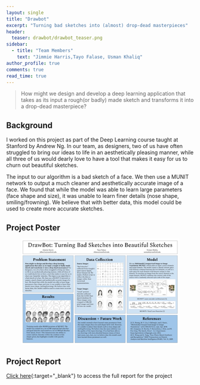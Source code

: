 ```yaml
---
layout: single
title: "Drawbot"
excerpt: "Turning bad sketches into (almost) drop-dead masterpieces"
header:
  teaser: drawbot/drawbot_teaser.png
sidebar:
  - title: "Team Members"
    text: "Jimmie Harris,Tayo Falase, Usman Khaliq"
author_profile: true 
comments: true
read_time: true
--- 
```


> How might we design and develop a deep learning application that takes as its input a rough(or badly) made sketch and transforms it into a drop-dead masterpiece?  

## Background 

I worked on this project as part of the Deep Learning course taught at Stanford by Andrew Ng.
In our team, as designers, two of us have often struggled to bring our ideas
to life in an aesthetically pleasing manner, while all three of us would dearly 
love to have a tool that makes it easy for us to churn out beautiful sketches. 

The input to our algorithm is a bad sketch of a face. We then use a MUNIT network 
to output a much cleaner and aesthetically accurate image of a face. We found 
that while the model was able to learn large parameters (face shape and size), 
it was unable to learn finer details (nose shape, smiling/frowning). 
We believe that with better data, this model could be used to create more accurate
sketches.

## Project Poster 

<figure>
<a href="/pdfs/DrawBot_Poster.pdf" target="_blank">
  <img src="/images/drawbot/drawbot_poster.jpg" alt="this is a placeholder image">
</a>
</figure>    

## Project Report 

[Click here](/pdfs/draw_bot_report.pdf){:target="_blank"} to access the full report for the project 
